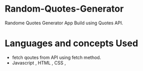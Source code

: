 # Random-Quotes-Generator
Randome Quotes Generator App Build using Quotes API.

# Languages and concepts Used
- fetch qoutes from API using fetch method.
- Javascript , HTML , CSS ,
